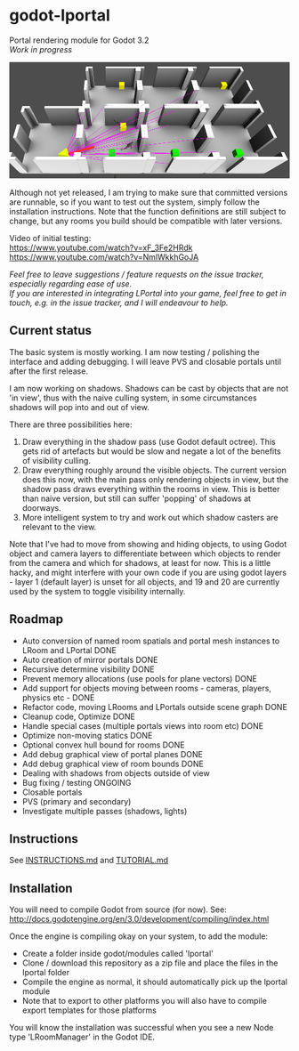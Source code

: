 # godot-lportal
Portal rendering module for Godot 3.2\
_Work in progress_

![plane_lines](images/plane_lines.png)

Although not yet released, I am trying to make sure that committed versions are runnable, so if you want to test out the system, simply follow the installation instructions. Note that the function definitions are still subject to change, but any rooms you build should be compatible with later versions.

Video of initial testing:\
https://www.youtube.com/watch?v=xF_3Fe2HRdk \
https://www.youtube.com/watch?v=NmlWkkhGoJA

_Feel free to leave suggestions / feature requests on the issue tracker, especially regarding ease of use._\
_If you are interested in integrating LPortal into your game, feel free to get in touch, e.g. in the issue tracker, and I will endeavour to help._

## Current status
The basic system is mostly working. I am now testing / polishing the interface and adding debugging. I will leave PVS and closable portals until after the first release.

I am now working on shadows. Shadows can be cast by objects that are not 'in view', thus with the naive culling system, in some circumstances shadows will pop into and out of view.

There are three possibilities here:
1) Draw everything in the shadow pass (use Godot default octree). This gets rid of artefacts but would be slow and negate a lot of the benefits of visibility culling.
2) Draw everything roughly around the visible objects. The current version does this now, with the main pass only rendering objects in view, but the shadow pass draws everything within the rooms in view. This is better than naive version, but still can suffer 'popping' of shadows at doorways.
3) More intelligent system to try and work out which shadow casters are relevant to the view.

Note that I've had to move from showing and hiding objects, to using Godot object and camera layers to differentiate between which objects to render from the camera and which for shadows, at least for now. This is a little hacky, and might interfere with your own code if you are using godot layers - layer 1 (default layer) is unset for all objects, and 19 and 20 are currently used by the system to toggle visibility internally.

## Roadmap
* Auto conversion of named room spatials and portal mesh instances to LRoom and LPortal DONE
* Auto creation of mirror portals DONE
* Recursive determine visibility DONE
* Prevent memory allocations (use pools for plane vectors) DONE
* Add support for objects moving between rooms - cameras, players, physics etc - DONE
* Refactor code, moving LRooms and LPortals outside scene graph DONE
* Cleanup code, Optimize DONE
* Handle special cases (multiple portals views into room etc) DONE
* Optimize non-moving statics DONE
* Optional convex hull bound for rooms DONE
* Add debug graphical view of portal planes DONE
* Add debug graphical view of room bounds DONE
* Dealing with shadows from objects outside of view
* Bug fixing / testing ONGOING
* Closable portals
* PVS (primary and secondary)
* Investigate multiple passes (shadows, lights)

## Instructions
See [INSTRUCTIONS.md](INSTRUCTIONS.md)  and [TUTORIAL.md](TUTORIAL.md)

## Installation
You will need to compile Godot from source (for now). See:
http://docs.godotengine.org/en/3.0/development/compiling/index.html

Once the engine is compiling okay on your system, to add the module:
* Create a folder inside godot/modules called 'lportal'
* Clone / download this repository as a zip file and place the files in the lportal folder
* Compile the engine as normal, it should automatically pick up the lportal module
* Note that to export to other platforms you will also have to compile export templates for those platforms

You will know the installation was successful when you see a new Node type 'LRoomManager' in the Godot IDE.
